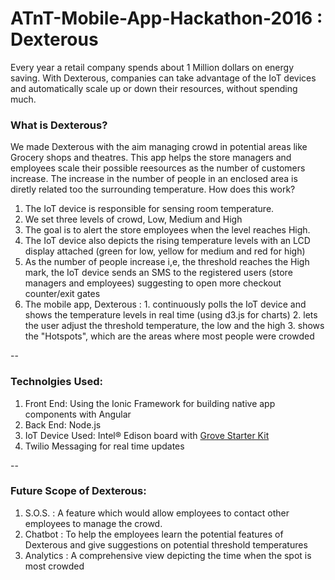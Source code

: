 # ATnT-Mobile-App-Hackathon-2016 : Dexterous

  Every year a retail company spends about 1 Million dollars on energy saving. With Dexterous, companies can take advantage of the IoT devices and automatically scale up or down their resources, without spending much.
### What is Dexterous?
  We made Dexterous with the aim managing crowd in potential areas like Grocery shops and theatres. 
  This app helps the store managers and employees scale their possible reesources as the number of customers increase. 
  The increase in the number of people in an enclosed area is diretly related too the surrounding temperature.
  How does this work?
  1. The IoT device is responsible for sensing room temperature.
  2. We set three levels of crowd, Low, Medium and High
  3. The goal is to alert the store employees when the level reaches High.
  4. The IoT device also depicts the rising temperature levels with an LCD display attached (green for low, yellow for medium and red for high)
  5. As the number of people increase i,e, the threshold reaches the High mark, the IoT device sends an SMS to the registered users (store managers and employees) suggesting to open more checkout counter/exit gates 
  6. The mobile app, Dexterous :
    1. continuously polls the IoT device and shows the temperature levels in real time (using d3.js for charts)
    2. lets the user adjust the threshold temperature, the low and the high
    3. shows the "Hotspots", which are the areas where most people were crowded

--
### Technolgies Used:
  1. Front End: Using the Ionic Framework for building native app components with Angular
  2. Back End: Node.js
  3. IoT Device Used:  Intel® Edison board with [Grove Starter Kit](https://www.seeedstudio.com/Grove-Starter-Kit-for-Arduino-p-1855.html#)
  4. Twilio Messaging for real time updates

--

### Future Scope of Dexterous:
  1. S.O.S. : A feature which would allow employees to contact other employees to manage the crowd.
  2. Chatbot : To help the employees learn the potential features of Dexterous and give suggestions on potential threshold temperatures
  3. Analytics : A comprehensive view depicting the time when the spot is most crowded


